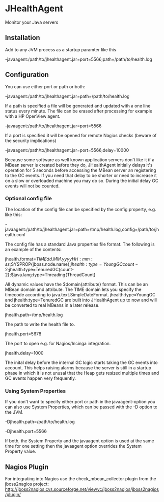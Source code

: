 # JHealthAgent
Monitor your Java servers

## Installation
Add to any JVM process as a startup paramter like this

-javaagent:/path/to/jhealthagent.jar=port=5566,path=/path/to/health.log

## Configuration
You can use either port or path or both:

-javaagent:/path/to/jhealthagent.jar=path=/path/to/health.log

If a path is specified a file will be generated and updated with a one line status every minute.
The file can be erased after processing for example with a HP OpenView agent.

-javaagent:/path/to/jhealthagent.jar=port=5566

If a port is specified it will be opened for remote Nagios checks (beware of the security implications)

-javaagent:/path/to/jhealthagent.jar=port=5566,delay=10000

Because some software as well known application servers don't like it if a MBean server is created before they do, JHealthAgent initially delays it's operation for 5 seconds before accessing the MBean server an registering to the GC events. If you need that delay to be shorter or need to increase it on a slow or overloaded machine you may do so. During the initial delay GC events will not be counted.

### Optional config file

The location of the config file can be specified by the config property, e.g. like this:

 -javaagent:/path/to/jhealthagent.jar=path=/tmp/health.log,config=/path/to/jhealth.conf
 
The config file has a standard Java properties file format. The following is an example of the contents:
 
jhealth.format=$TIME{dd.MM.yyyy HH:mm:ss};$SYSPROP{jboss.node.name};$jhealth:type=YoungGC{count-2};$jhealth:type=TenuredGC{count-2};$java.lang:type=Threading{ThreadCount}

All dynamic values have the $domain{attribute} format. This can be an MBean domain and attribute. The TIME domain lets you specify the timecode according to java.text.SimpleDateFormat. jhealth:type=YoungGC and jhealth:type=TenuredGC are built into JHealthAgent up to now and will be converted to real MBeans in a later release.

jhealth.path=/tmp/health.log

The path to write the health file to.

jhealth.port=5678

The port to open e.g. for Nagios/Incinga integration.

jhealth.delay=1000

The inital delay before the internal GC logic starts taking the GC events into account. This helps raising alarms because the server is still in a startup phase in which it is not unusal that the Heap gets resized multiple times and GC events happen very frequently.

### Using System Properties
If you don't want to specify either port or path in the javaagent-option you can also use System Properties, which can be passed with the -D option to the JVM.

-Djhealth.path=/path/to/health.log

-Djhealth.port=5566

If both, the System Property and the javaagent option is used at the same time for one setting then the javaagent option overrides the System Property value.


## Nagios Plugin

For integrating into Nagios use the check_mbean_collector plugin from the jboss2nagios project: http://jboss2nagios.cvs.sourceforge.net/viewvc/jboss2nagios/jboss2nagios/plugin/
